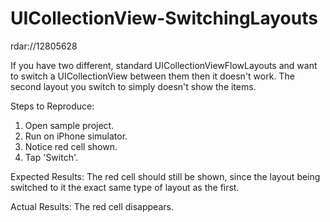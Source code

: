 UICollectionView-SwitchingLayouts
=================================

rdar://12805628

If you have two different, standard UICollectionViewFlowLayouts and want to switch a UICollectionView between them then it doesn't work. The second layout you switch to simply doesn't show the items.

Steps to Reproduce:
1) Open sample project.
2) Run on iPhone simulator.
3) Notice red cell shown.
4) Tap 'Switch'.

Expected Results:
The red cell should still be shown, since the layout being switched to it the exact same type of layout as the first.

Actual Results:
The red cell disappears.
